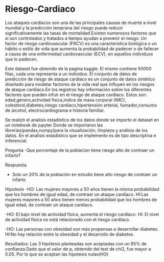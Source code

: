 # Riesgo-Cardiaco


Los ataques cardíacos son una de las principales causas de muerte a nivel mundial y la predicción temprana del riesgo puede reducir significativamente las tasas de mortalidad.Existen numerosos factores que si son controlados y tratados a tiempo ayudan a prevenir el riesgo. 
Un factor de riesgo cardiovascular (FRCV) es una característica biológica o un hábito o estilo de vida que aumenta la probabilidad de padecer o de fallecer a causa de una enfermedad cardiovascular (ECV), en aquellos individuos que lo padecen.

Este dataset fue obtenido de la pagina kaggle. El mismo contiene 50000 filas, cada una representa a un individuo. 
El conjunto de datos de predicción de riesgo de ataque cardíaco es un conjunto de datos sintético diseñado para modelar factores de la vida real que influyen en los riesgos de ataque cardíaco.En los registros hay información sobre  los diferentes factores que pueden infuir en el riesgo de ataque cardíaco. Estos son: edad,género,actividad fisica,indice de masa corporal (IMC), colesterol,diabetes,riesgo cardiaco,hipertensión arterial, fumador,consumo de alcohol, electrocardiograma e historia familiar. 

Se realizó el analisis estadístico de los datos donde se importo el dataset en un notebook de jupyter
Donde se importaron las librerias(pandas,numpy)para la visualización, limpieza y análisis de los datos. En el analisis estadistico que se implemento es de tipo descriptiva e inferencial. 

Pregunta
-Que porcentaje de la poblacion tiene riesgo alto de contraer un infarto?

Respuesta
- Solo un 20% de la población en estudio tiene alto riesgo de contraer un infarto

Hipotesis
-HO: Las mujeres mayores a 50 años tienen la misma probabilidad que los hombres de igual edad, de contraer un ataque cardiaco.
 HI:Las mujeres mayores a 50 años tienen menos probabilidad que los hombres de igual edad, de contraer un ataque cardiaco.
 
-HO: El bajo nivel de actividad física, aumenta el riesgo cardíaco.
 HI: El nivel de actividad física no está relacionado con el riesgo cardíaco.
 
-HO: Las personas con obesidad son más propensas a desarrollar diabetes.  
 HI:No hay relación entre la obesidad y el desarrollo de diabetes.
   

Resultados: 
 Las 3 hipótesis planteadas son aceptadas con un 95% de confianza.Dado que el valor de p, obtenido del test de chi2, fue mayor a 0.05. Por lo que se aceptan las hipotesis nulas(HO)



 



